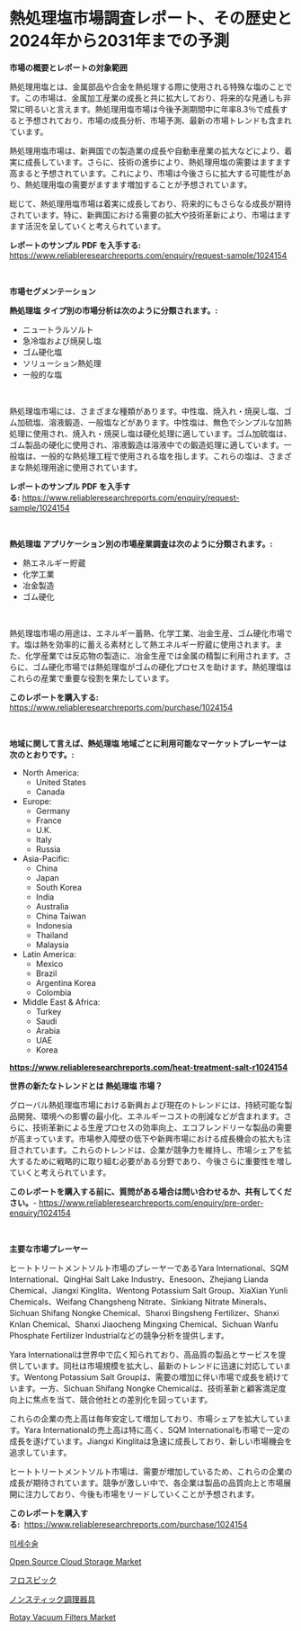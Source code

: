 <p><h1>熱処理塩市場調査レポート、その歴史と2024年から2031年までの予測</h1></p><p><strong>市場の概要とレポートの対象範囲</strong></p>
<p><p>熱処理用塩とは、金属部品や合金を熱処理する際に使用される特殊な塩のことです。この市場は、金属加工産業の成長と共に拡大しており、将来的な見通しも非常に明るいと言えます。熱処理用塩市場は今後予測期間中に年率8.3％で成長すると予想されており、市場の成長分析、市場予測、最新の市場トレンドも含まれています。</p><p>熱処理用塩市場は、新興国での製造業の成長や自動車産業の拡大などにより、着実に成長しています。さらに、技術の進歩により、熱処理用塩の需要はますます高まると予想されています。これにより、市場は今後さらに拡大する可能性があり、熱処理用塩の需要がますます増加することが予想されています。</p><p>総じて、熱処理用塩市場は着実に成長しており、将来的にもさらなる成長が期待されています。特に、新興国における需要の拡大や技術革新により、市場はますます活況を呈していくと考えられています。</p></p>
<p><strong>レポートのサンプル PDF を入手する:</strong> <a href="https://www.reliableresearchreports.com/enquiry/request-sample/1024154">https://www.reliableresearchreports.com/enquiry/request-sample/1024154</a></p>
<p>&nbsp;</p>
<p><strong>市場セグメンテーション</strong></p>
<p><strong>熱処理塩 タイプ別の市場分析は次のように分類されます。:</strong></p>
<p><ul><li>ニュートラルソルト</li><li>急冷塩および焼戻し塩</li><li>ゴム硬化塩</li><li>ソリューション熱処理</li><li>一般的な塩</li></ul></p>
<p>&nbsp;</p>
<p><p>熱処理塩市場には、さまざまな種類があります。中性塩、焼入れ・焼戻し塩、ゴム加硫塩、溶液鍛造、一般塩などがあります。中性塩は、無色でシンプルな加熱処理に使用され、焼入れ・焼戻し塩は硬化処理に適しています。ゴム加硫塩は、ゴム製品の硬化に使用され、溶液鍛造は溶液中での鍛造処理に適しています。一般塩は、一般的な熱処理工程で使用される塩を指します。これらの塩は、さまざまな熱処理用途に使用されています。</p></p>
<p><strong>レポートのサンプル PDF を入手する:</strong>&nbsp;<a href="https://www.reliableresearchreports.com/enquiry/request-sample/1024154">https://www.reliableresearchreports.com/enquiry/request-sample/1024154</a></p>
<p>&nbsp;</p>
<p><strong> 熱処理塩 アプリケーション別の市場産業調査は次のように分類されます。:</strong></p>
<p><ul><li>熱エネルギー貯蔵</li><li>化学工業</li><li>冶金製造</li><li>ゴム硬化</li></ul></p>
<p>&nbsp;</p>
<p><p>熱処理塩市場の用途は、エネルギー蓄熱、化学工業、冶金生産、ゴム硬化市場です。塩は熱を効率的に蓄える素材として熱エネルギー貯蔵に使用されます。また、化学産業では反応物の製造に、冶金生産では金属の精製に利用されます。さらに、ゴム硬化市場では熱処理塩がゴムの硬化プロセスを助けます。熱処理塩はこれらの産業で重要な役割を果たしています。</p></p>
<p><strong>このレポートを購入する:</strong>&nbsp; <a href="https://www.reliableresearchreports.com/purchase/1024154">https://www.reliableresearchreports.com/purchase/1024154</a></p>
<p>&nbsp;</p>
<p><strong>地域に関して言えば、熱処理塩 地域ごとに利用可能なマーケットプレーヤーは次のとおりです。:</strong></p>
<p><ul>
    <li>
        North America:
        <ul>
            <li>United States</li>
            <li>Canada</li>
        </ul>
    </li>
    <li>
        Europe:
        <ul>
            <li>Germany</li>
            <li>France</li>
            <li>U.K.</li>
            <li>Italy</li>
            <li>Russia</li>
        </ul>
    </li>
    <li>
        Asia-Pacific:
        <ul>
            <li>China</li>
            <li>Japan</li>
            <li>South Korea</li>
            <li>India</li>
            <li>Australia</li>
            <li>China Taiwan</li>
            <li>Indonesia</li>
            <li>Thailand</li>
            <li>Malaysia</li>
        </ul>
    </li>
    <li>
        Latin America:
        <ul>
            <li>Mexico</li>
            <li>Brazil</li>
            <li>Argentina Korea</li>
            <li>Colombia</li>
        </ul>
    </li>
    <li>
        Middle East & Africa:
        <ul>
            <li>Turkey</li>
            <li>Saudi</li>
            <li>Arabia</li>
            <li>UAE</li>
            <li>Korea</li>
        </ul>
    </li>
    </ul></p>
<p><strong><a href="https://www.reliableresearchreports.com/heat-treatment-salt-r1024154">https://www.reliableresearchreports.com/heat-treatment-salt-r1024154</a></strong>&nbsp;</p>
<p><strong>世界の新たなトレンドとは 熱処理塩 市場？</strong></p>
<p><p>グローバル熱処理塩市場における新興および現在のトレンドには、持続可能な製品開発、環境への影響の最小化、エネルギーコストの削減などが含まれます。さらに、技術革新による生産プロセスの効率向上、エコフレンドリーな製品の需要が高まっています。市場参入障壁の低下や新興市場における成長機会の拡大も注目されています。これらのトレンドは、企業が競争力を維持し、市場シェアを拡大するために戦略的に取り組む必要がある分野であり、今後さらに重要性を増していくと考えられています。</p></p>
<p><strong>このレポートを購入する前に、質問がある場合は問い合わせるか、共有してください。</strong>- <a href="https://www.reliableresearchreports.com/enquiry/pre-order-enquiry/1024154">https://www.reliableresearchreports.com/enquiry/pre-order-enquiry/1024154</a></p>
<p>&nbsp;</p>
<p><strong>主要な市場プレーヤー</strong></p>
<p><p>ヒートトリートメントソルト市場のプレーヤーであるYara International、SQM International、QingHai Salt Lake Industry、Enesoon、Zhejiang Lianda Chemical、Jiangxi Kinglita、Wentong Potassium Salt Group、XiaXian Yunli Chemicals、Weifang Changsheng Nitrate、Sinkiang Nitrate Minerals、Sichuan Shifang Nongke Chemical、Shanxi Bingsheng Fertilizer、Shanxi Knlan Chemical、Shanxi Jiaocheng Mingxing Chemical、Sichuan Wanfu Phosphate Fertilizer Industrialなどの競争分析を提供します。</p><p>Yara Internationalは世界中で広く知られており、高品質の製品とサービスを提供しています。同社は市場規模を拡大し、最新のトレンドに迅速に対応しています。Wentong Potassium Salt Groupは、需要の増加に伴い市場で成長を続けています。一方、Sichuan Shifang Nongke Chemicalは、技術革新と顧客満足度向上に焦点を当て、競合他社との差別化を図っています。</p><p>これらの企業の売上高は毎年安定して増加しており、市場シェアを拡大しています。Yara Internationalの売上高は特に高く、SQM Internationalも市場で一定の成長を遂げています。Jiangxi Kinglitaは急速に成長しており、新しい市場機会を追求しています。</p><p>ヒートトリートメントソルト市場は、需要が増加しているため、これらの企業の成長が期待されています。競争が激しい中で、各企業は製品の品質向上と市場展開に注力しており、今後も市場をリードしていくことが予想されます。</p></p>
<p><strong>このレポートを購入する:</strong>&nbsp;&nbsp;<a href="https://www.reliableresearchreports.com/purchase/1024154">https://www.reliableresearchreports.com/purchase/1024154</a></p>
<p><p><a href="https://github.com/Tristiarton768456/Market-Research-Report-List-1/blob/main/948101159252.md">미세수술</a></p><p><a href="https://github.com/bobicer/Market-Research-Report-List-3/blob/main/open-source-cloud-storage-market.md">Open Source Cloud Storage Market</a></p><p><a href="https://github.com/roulaayoub-saad/Market-Research-Report-List-1/blob/main/668084360688.md">フロスピック</a></p><p><a href="https://github.com/schmahlson/Market-Research-Report-List-1/blob/main/408987560693.md">ノンスティック調理器具</a></p><p><a href="https://www.linkedin.com/pulse/rotay-vacuum-filters-market-research-report-reveals-latest-bndff">Rotay Vacuum Filters Market</a></p></p>